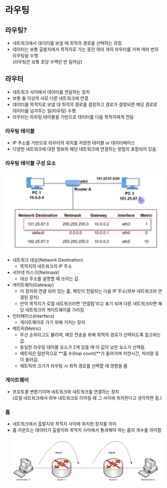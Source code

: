 # 라우팅

## 라우팅?
- 네트워크에서 데이터를 보낼 때 최적의 경로를 선택하는 과정.
- 데이터는 보통 출발지에서 목적지로 가는 동안 여러 개의 라우터를 거쳐 여러 번의 라우팅을 수행.<br>
    (라우팅은 보통 초당 수백만 번 일어남)

## 라우터
- 네트워크 사이에서 데이터를 전달하는 장치
- 보통 둘 이상의 서로 다른 네트워크에 연결
- 데이터를 목적지로 보낼 대 최적의 경로를 결정하고 경로가 결정되면 해당 경로로 데이터를 넘겨주는 일(라우팅) 수행.
- 라우터는 라우팅 테이블을 기반으로 데이터를 다음 목적지에게 전달.

### 라우팅 테이블
- IP 주소를 기반으로 라우터의 위치를 저장한 테이블 or 데이터베이스
- 다양한 네트워크에 대한 정보와 해당 네트워크에 연결하는 방법이 포함되어 있음.

### 라우팅 테이블 구성 요소
![alt text](image-1.png)
- 네트워크 대상(Network Destination)
    - 목적지의 네트워크의 IP 주소
- 서브넷 마스크(Netmask)
    - 대상 주소를 설명할 때 쓰이는 값.
- 게이트웨이(Gateway)
    - 이 장치와 연결 되어 있는 홉, 패킷이 전달되는 다음 IP 주소(외부 네트워크와 연결된 장치)
    - 만약 목적지가 로컬 네트워크라면 '연결됨'라고 표기 되며 다른 네트워크라면 해당 네트워크의 게이트웨이를 가리킴
- 인터페이스(Interface)
    - 게이트웨이로 가기 위해 거치는 장치
- 메트릭(Metric)
    - 우선 순위라고도 불리며, 패킷 전송을 위해 최적의 경로가 선택되도록 참고되는 값.
    - 동일한 라우팅 테이블 요소가 2개 있을 때 이 값이 낮은 요소가 선택됨.
    - 매트릭은 일반적으로 **홉 수(hop count)**가 들어가며 지연시간, 처리량 등이 들어감.
    - 매트릭의 크기가 라우팅 시 최적 경로를 선택할 때 영향을 줌

### 게이트웨이
- 프로토콜 변환기이며 네트워크와 네트워크를 연결하는 장치<br>
    (로컬 네트워크에서 외부 네트워크로 이어질 떄 그 사이에 위치한다고 생각하면 됨.)

### 홉
- 네트워크에서 출발지와 목적지 사이에 위치한 장치를 의미
- 홉 카운트는 데이터가 출발지와 목적지 사이에서 통과해야 하는 홉의 개수를 의미함
    ![alt text](image.png)